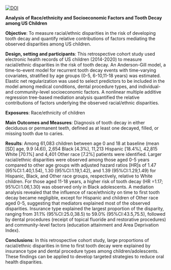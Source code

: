 [![DOI](https://zenodo.org/badge/866779694.svg)](https://doi.org/10.5281/zenodo.13883278)

**Analysis of Race/ethnicity and Socioeconomic Factors and Tooth Decay among US Children**

**Objective**: To measure racial/ethnic disparities in the risk of developing tooth decay and quantify relative contributions of factors mediating the observed disparities among US children. 

**Design, setting and participants**: This retrospective cohort study used electronic health records of US children (2014-2020) to measure racial/ethnic disparities in the risk of tooth decay. An Anderson-Gill model, a time-to-event model for recurrent tooth decay events with time-varying covariates, stratified by age groups (0-5, 6-10,11-18 years) was estimated. Elastic net regularization was used to select predictors to be included in the model among medical conditions, dental procedure types, and individual- and community-level socioeconomic factors. A nonlinear multiple additive regression tree-based mediation analysis quantified the relative contributions of factors underlying the observed racial/ethnic disparities.

**Exposures**: Race/ethnicity of children 

**Main Outcomes and Measures**: Diagnosis of tooth decay in either deciduous or permanent teeth, defined as at least one decayed, filled, or missing tooth due to caries.

**Results**: Among 61,083 children between age 0 and 18 at baseline (mean [SD] age, 9.9 (4.6)), 2,654  Black [4.3%], 11,213 Hispanic [18.4%], 42,815  White [70.1%] and 4,401 Other race [7.2%] patients were identified. Larger racial/ethnic disparities were observed among those aged 0-5 years compared to other age groups with adjusted hazard ratios [HR]s of 1.47 (95%CI:1.40,1.54), 1.30 (95%CI:1.19,1.42), and 1.39 (95%CI:1.29,1.49) for Hispanic,  Black, and Other race groups, respectively, relative to White children. For those aged 11-18 years, a higher risk of tooth decay (HR =1.17; 95%CI:1.06,1.30) was observed only in Black adolescents. A mediation analysis revealed that the influence of race/ethnicity on time to first tooth decay became negligible, except for Hispanic and children of Other race aged 0-5, suggesting that mediators explained most of the observed disparities. Insurance type explained the largest proportion of the disparity, ranging from 31.1% (95%CI:25.0,38.5) to 59.0% (95%CI:43.5,75.5), followed by dental procedures (receipt of topical fluoride and restorative procedures) and community-level factors (education attainment and Area Deprivation Index). 

**Conclusions**: In this retrospective cohort study, large proportions of racial/ethnic disparities in time to first tooth decay were explained by insurance type and dental procedure types among children/adolescents. These findings can be applied to develop targeted strategies to reduce oral health disparities.  



